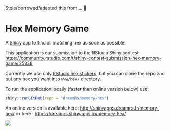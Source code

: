Stole/borrowed/adapted this from ... 🤭

# Hex Memory Game

A [Shiny](https://github.com/rstudio/shiny) app to find all matching hex as soon as possible!

This application is our submission to the RStudio Shiny contest: https://community.rstudio.com/t/shiny-contest-submission-hex-memory-game/25336

Currently we use only [RStudio hex stickers](https://github.com/rstudio/hex-stickers), but you can clone the repo and put any hex you want into `www/hex/` directory.

To run the application locally (faster than online version below) use:

```r
shiny::runGitHub(repo = "dreamRs/memory-hex")
```

An online version is available here: http://shinyapps.dreamrs.fr/memory-hex/ or here : https://dreamrs.shinyapps.io/memory-hex/


![](imgs/memory-hex.png)
